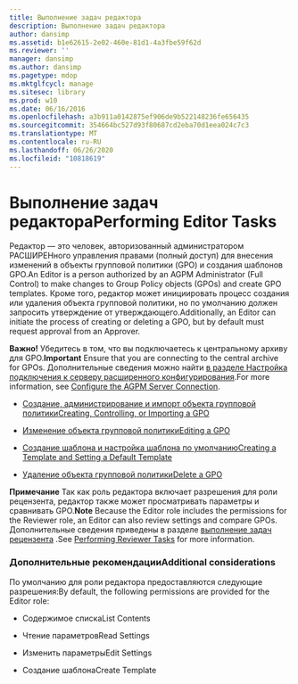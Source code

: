 ```yaml
---
title: Выполнение задач редактора
description: Выполнение задач редактора
author: dansimp
ms.assetid: b1e62615-2e02-460e-81d1-4a3fbe59f62d
ms.reviewer: ''
manager: dansimp
ms.author: dansimp
ms.pagetype: mdop
ms.mktglfcycl: manage
ms.sitesec: library
ms.prod: w10
ms.date: 06/16/2016
ms.openlocfilehash: a3b911a0142875ef906de9b522148236fe656435
ms.sourcegitcommit: 354664bc527d93f80687cd2eba70d1eea024c7c3
ms.translationtype: MT
ms.contentlocale: ru-RU
ms.lasthandoff: 06/26/2020
ms.locfileid: "10818619"
---
```

# <span data-ttu-id="31d1d-103">Выполнение задач редактора</span><span class="sxs-lookup"><span data-stu-id="31d1d-103">Performing Editor Tasks</span></span>


<span data-ttu-id="31d1d-104">Редактор — это человек, авторизованный администратором РАСШИРЕНного управления правами (полный доступ) для внесения изменений в объекты групповой политики (GPO) и создания шаблонов GPO.</span><span class="sxs-lookup"><span data-stu-id="31d1d-104">An Editor is a person authorized by an AGPM Administrator (Full Control) to make changes to Group Policy objects (GPOs) and create GPO templates.</span></span> <span data-ttu-id="31d1d-105">Кроме того, редактор может инициировать процесс создания или удаления объекта групповой политики, но по умолчанию должен запросить утверждение от утверждающего.</span><span class="sxs-lookup"><span data-stu-id="31d1d-105">Additionally, an Editor can initiate the process of creating or deleting a GPO, but by default must request approval from an Approver.</span></span>

<span data-ttu-id="31d1d-106">**Важно!**  Убедитесь в том, что вы подключаетесь к центральному архиву для GPO.</span><span class="sxs-lookup"><span data-stu-id="31d1d-106">**Important** Ensure that you are connecting to the central archive for GPOs.</span></span> <span data-ttu-id="31d1d-107">Дополнительные сведения можно найти [в разделе Настройка подключения к серверу расширенного конфигурирования](configure-the-agpm-server-connection-reviewer.md).</span><span class="sxs-lookup"><span data-stu-id="31d1d-107">For more information, see [Configure the AGPM Server Connection](configure-the-agpm-server-connection-reviewer.md).</span></span>

 

-   [<span data-ttu-id="31d1d-108">Создание, администрирование и импорт объекта групповой политики</span><span class="sxs-lookup"><span data-stu-id="31d1d-108">Creating, Controlling, or Importing a GPO</span></span>](creating-controlling-or-importing-a-gpo-editor.md)

-   [<span data-ttu-id="31d1d-109">Изменение объекта групповой политики</span><span class="sxs-lookup"><span data-stu-id="31d1d-109">Editing a GPO</span></span>](editing-a-gpo.md)

-   [<span data-ttu-id="31d1d-110">Создание шаблона и настройка шаблона по умолчанию</span><span class="sxs-lookup"><span data-stu-id="31d1d-110">Creating a Template and Setting a Default Template</span></span>](creating-a-template-and-setting-a-default-template.md)

-   [<span data-ttu-id="31d1d-111">Удаление объекта групповой политики</span><span class="sxs-lookup"><span data-stu-id="31d1d-111">Delete a GPO</span></span>](delete-a-gpo-editor.md)

<span data-ttu-id="31d1d-112">**Примечание**  Так как роль редактора включает разрешения для роли рецензента, редактор также может просматривать параметры и сравнивать GPO.</span><span class="sxs-lookup"><span data-stu-id="31d1d-112">**Note** Because the Editor role includes the permissions for the Reviewer role, an Editor can also review settings and compare GPOs.</span></span> <span data-ttu-id="31d1d-113">Дополнительные сведения приведены в разделе [выполнение задач рецензента](performing-reviewer-tasks.md) .</span><span class="sxs-lookup"><span data-stu-id="31d1d-113">See [Performing Reviewer Tasks](performing-reviewer-tasks.md) for more information.</span></span>

 

### <span data-ttu-id="31d1d-114">Дополнительные рекомендации</span><span class="sxs-lookup"><span data-stu-id="31d1d-114">Additional considerations</span></span>

<span data-ttu-id="31d1d-115">По умолчанию для роли редактора предоставляются следующие разрешения:</span><span class="sxs-lookup"><span data-stu-id="31d1d-115">By default, the following permissions are provided for the Editor role:</span></span>

-   <span data-ttu-id="31d1d-116">Содержимое списка</span><span class="sxs-lookup"><span data-stu-id="31d1d-116">List Contents</span></span>

-   <span data-ttu-id="31d1d-117">Чтение параметров</span><span class="sxs-lookup"><span data-stu-id="31d1d-117">Read Settings</span></span>

-   <span data-ttu-id="31d1d-118">Изменить параметры</span><span class="sxs-lookup"><span data-stu-id="31d1d-118">Edit Settings</span></span>

-   <span data-ttu-id="31d1d-119">Создание шаблона</span><span class="sxs-lookup"><span data-stu-id="31d1d-119">Create Template</span></span>

 

 





